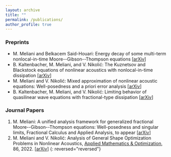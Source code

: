 ```yaml
---
layout: archive
title: ""
permalink: /publications/
author_profile: true
---
```

### Preprints
* M. Meliani and Belkacem Said-Houari: Energy decay of some multi-term nonlocal-in-time Moore--Gibson--Thompson equations [[arXiv](https://arxiv.org/abs/2309.07750)]
* B. Kaltenbacher, M. Meliani, and V. Nikolić: The Kuznetsov and Blackstock equations of nonlinear acoustics with nonlocal-in-time dissipation [[arXiv](https://arxiv.org/abs/2308.10580)]
* M. Meliani and V. Nikolić: Mixed approximation of nonlinear acoustic equations: Well-posedness and a priori error analysis [[arXiv](https://arxiv.org/abs/2209.02737)]
* B. Kaltenbacher, M. Meliani, and V. Nikolić: Limiting behavior of quasilinear wave equations with fractional-type dissipation [[arXiv](https://arxiv.org/abs/2206.15245)]

### Journal Papers
1. M. Meliani: A unified analysis framework for generalized fractional Moore--Gibson--Thompson equations: Well-posedness and singular limits, Fractional Calculus and Applied Analysis, to appear [[arXiv](https://arxiv.org/abs/2206.15245)]
2.  M. Meliani and V. Nikolić: Analysis of General Shape Optimization Problems in Nonlinear Acoustics, [Applied Mathematics & Optimization](https://doi.org/10.1007/s00245-022-09906-8), 86, 2022. [[arXiv](https://arxiv.org/abs/2108.08652)]
 {: reversed="reversed"}

